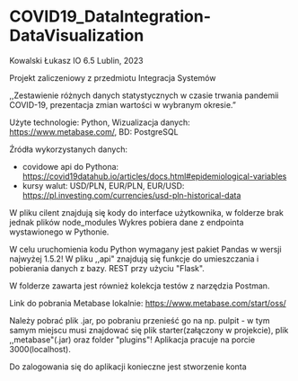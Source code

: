 # COVID19_DataIntegration-DataVisualization

Kowalski Łukasz	  IO 6.5 									Lublin, 2023

Projekt zaliczeniowy z przedmiotu Integracja Systemów

,,Zestawienie różnych danych statystycznych w czasie trwania pandemii COVID-19, prezentacja zmian wartości w wybranym okresie.”

Użyte technologie: Python, Wizualizacja danych: https://www.metabase.com/, BD: PostgreSQL

Źródła wykorzystanych danych: 
- covidowe api do Pythona: https://covid19datahub.io/articles/docs.html#epidemiological-variables
- kursy walut: USD/PLN, EUR/PLN, EUR/USD: https://pl.investing.com/currencies/usd-pln-historical-data

W pliku cilent znajdują się kody do interface użytkownika, w folderze brak jednak plików node_modules
Wykres pobiera dane z endpointa wystawionego w Pythonie. 

W celu uruchomienia kodu Python wymagany jest pakiet Pandas w wersji najwyżej 1.5.2!
W pliku ,,api" znajdują się funkcje do umieszczania i pobierania danych z bazy. REST przy użyciu "Flask".

W folderze zawarta jest również kolekcja testów z narzędzia Postman.

Link do pobrania Metabase lokalnie: https://www.metabase.com/start/oss/

Należy pobrać plik .jar, po pobraniu przenieść go na np. pulpit - w tym samym miejscu musi znajdować się
plik starter(załączony w projekcie), plik ,,metabase"(.jar) oraz folder "plugins"! 
Aplikacja pracuje na porcie 3000(localhost).

Do zalogowania się do aplikacji konieczne jest stworzenie konta
